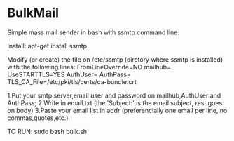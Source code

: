 # BulkMail
Simple mass mail sender in bash with ssmtp command line.

Install:
apt-get install ssmtp

Modify (or create) the file on /etc/ssmtp (diretory where ssmtp is installed) with the following lines:
FromLineOverride=NO
mailhub=
UseSTARTTLS=YES
AuthUser= 
AuthPass=
TLS_CA_File=/etc/pki/tls/certs/ca-bundle.crt

1.Put your smtp server,email user and password on mailhub,AuthUser and AuthPass;
2.Write in email.txt (the 'Subject:' is the email subject, rest goes on body)
3.Paste your email list in addr (preferencially one email per line, no commas,quotes,etc.)


TO RUN:
sudo bash bulk.sh
